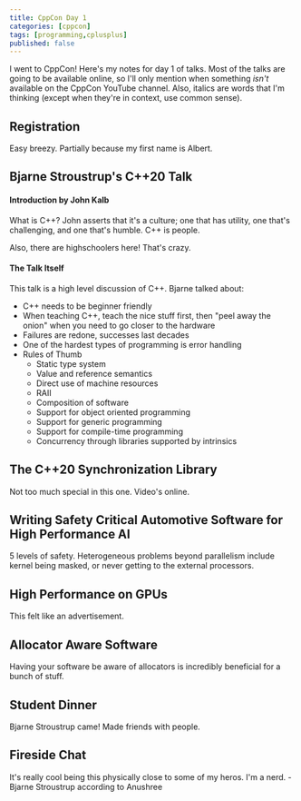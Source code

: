 ```yaml
---
title: CppCon Day 1
categories: [cppcon]
tags: [programming,cplusplus]
published: false
---
```

I went to CppCon! Here's my notes for day 1 of talks. Most of the talks are going
to be available online, so I'll only mention when something *isn't* available on
the CppCon YouTube channel. Also, italics are words that I'm thinking (except
when they're in context, use common sense).

<!-- {% raw %} -->
<!-- {% include refc-small.html text="ref commit" commit="3cad965..." %} -->
<!-- {% include ref-commit.html text="ref commit" commit="3cad965..." %} -->
<!-- {% endraw %} -->

## Registration
Easy breezy. Partially because my first name is Albert.

## Bjarne Stroustrup's C++20 Talk

#### Introduction by John Kalb
What is C++? John asserts that it's a culture; one that has utility, one that's
challenging, and one that's humble. C++ is people.

Also, there are highschoolers here! That's crazy.

#### The Talk Itself
This talk is a high level discussion of C++. Bjarne talked about:

-  C++ needs to be beginner friendly
-  When teaching C++, teach the nice stuff first, then "peel away the onion" when
   you need to go closer to the hardware
-  Failures are redone, successes last decades
-  One of the hardest types of programming is error handling
-  Rules of Thumb
   -  Static type system
   -  Value and reference semantics
   -  Direct use of machine resources
   -  RAII
   -  Composition of software
   -  Support for object oriented programming
   -  Support for generic programming
   -  Support for compile-time programming
   -  Concurrency through libraries supported by intrinsics

## The C++20 Synchronization Library
Not too much special in this one. Video's online.

## Writing Safety Critical Automotive Software for High Performance AI
5 levels of safety.
Heterogeneous problems beyond parallelism include kernel being masked, or never getting
to the external processors.

## High Performance on GPUs
This felt like an advertisement.

## Allocator Aware Software
Having your software be aware of allocators is incredibly beneficial for a bunch
of stuff.

## Student Dinner
Bjarne Stroustrup came! Made friends with people.

## Fireside Chat
It's really cool being this physically close to some of my heros.
I'm a nerd. - Bjarne Stroustrup according to Anushree


